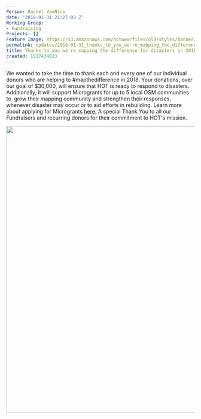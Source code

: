 ```yaml
---
Person: Rachel VanNice
date: '2018-01-31 21:27:03 Z'
Working Group:
- Fundraising
Projects: []
Feature Image: https://s3.amazonaws.com/hotwww/files/old/styles/banner/public/wordcloud+(1).jpg
permalink: updates/2018-01-31_thanks_to_you_we're_mapping_the_difference_for_disasters_in_2018!
title: Thanks to you we're mapping the difference for disasters in 2018!
created: 1517434023
---
```

<p>We wanted to take the time to thank each and every one of our individual donors who are helping to #mapthedifference in 2018. Your donations, over our goal of $30,000, will ensure that HOT is ready to respond to disasters. Additionally, it will support Microgrants for up to 5 local OSM communities to&nbsp; grow their mapping community and strengthen their responses, whenever disaster may occur or to aid efforts in rebuilding. Learn more about applying for Microgrants <a href="https://www.hotosm.org/updates/2018-01-17_funds_for_community_led_projects_to_improve_resilience_to_disasters_and_crises" target="_blank">here.</a>&nbsp;A special Thank You to all our Fundraisers and recurring donors for their commitment to HOT's mission.&nbsp;</p><p><img src="https://s3.amazonaws.com/hotwww/files/old/wordcloud%20%281%29.jpg" alt="" style="width:1024px;height:768px"></p>

